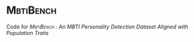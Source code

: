 # <span style="font-variant:small-caps;">MbtiBench</span>

Code for <span style="font-variant:small-caps;">*MbtiBench*</span> *: An MBTI Personality Detection Dataset Aligned with Population Traits*
